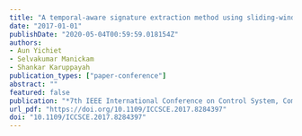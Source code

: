 ```yaml
---
title: "A temporal-aware signature extraction method using sliding-window mechanism for scalable, cost-effective and accurate traffic classification"
date: "2017-01-01"
publishDate: "2020-05-04T00:59:59.018154Z"
authors: 
- Aun Yichiet
- Selvakumar Manickam
- Shankar Karuppayah
publication_types: ["paper-conference"]
abstract: ""
featured: false
publication: "*7th IEEE International Conference on Control System, Computing and Engineering, ICCSCE 2017, Penang, Malaysia, November 24-26, 2017*"
url_pdf: "https://doi.org/10.1109/ICCSCE.2017.8284397"
doi: "10.1109/ICCSCE.2017.8284397"
---
```


